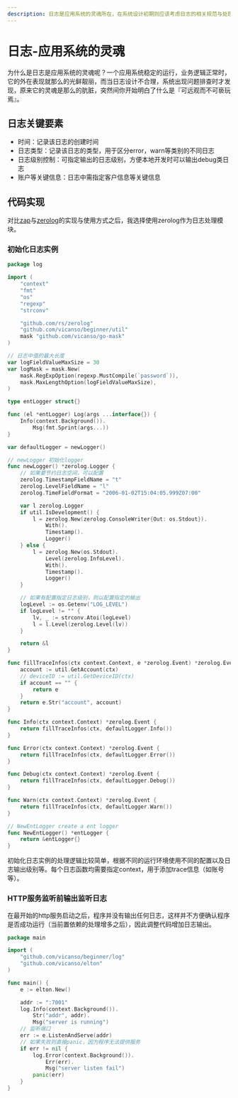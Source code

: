 ```yaml
---
description: 日志是应用系统的灵魂所在，在系统设计初期则应该考虑日志的相关规范与处理
---
```


# 日志-应用系统的灵魂

为什么是日志是应用系统的灵魂呢？一个应用系统稳定的运行，业务逻辑正常时，它的外在表现就那么的光鲜靓丽，而当日志设计不合理，系统出现问题排查时才发现，原来它的灵魂是那么的肮脏，突然间你开始明白了什么是『可远观而不可亵玩焉』。

## 日志关键要素

- 时间：记录该日志的创建时间
- 日志类型：记录该日志的类型，用于区分error，warn等类别的不同日志
- 日志级别控制：可指定输出的日志级别，方便本地开发时可以输出debug类日志
- 账户等关键信息：日志中需指定客户信息等关键信息


## 代码实现

对比[zap](https://github.com/uber-go/zap)与[zerolog](https://github.com/rs/zerolog)的实现与使用方式之后，我选择使用zerolog作为日志处理模块。

### 初始化日志实例

```go
package log

import (
	"context"
	"fmt"
	"os"
	"regexp"
	"strconv"

	"github.com/rs/zerolog"
	"github.com/vicanso/beginner/util"
	mask "github.com/vicanso/go-mask"
)

// 日志中值的最大长度
var logFieldValueMaxSize = 30
var logMask = mask.New(
	mask.RegExpOption(regexp.MustCompile(`password`)),
	mask.MaxLengthOption(logFieldValueMaxSize),
)

type entLogger struct{}

func (el *entLogger) Log(args ...interface{}) {
	Info(context.Background()).
		Msg(fmt.Sprint(args...))
}

var defaultLogger = newLogger()

// newLogger 初始化logger
func newLogger() *zerolog.Logger {
	// 如果要节约日志空间，可以配置
	zerolog.TimestampFieldName = "t"
	zerolog.LevelFieldName = "l"
	zerolog.TimeFieldFormat = "2006-01-02T15:04:05.999Z07:00"

	var l zerolog.Logger
	if util.IsDevelopment() {
		l = zerolog.New(zerolog.ConsoleWriter{Out: os.Stdout}).
			With().
			Timestamp().
			Logger()
	} else {
		l = zerolog.New(os.Stdout).
			Level(zerolog.InfoLevel).
			With().
			Timestamp().
			Logger()
	}

	// 如果有配置指定日志级别，则以配置指定的输出
	logLevel := os.Getenv("LOG_LEVEL")
	if logLevel != "" {
		lv, _ := strconv.Atoi(logLevel)
		l = l.Level(zerolog.Level(lv))
	}

	return &l
}

func fillTraceInfos(ctx context.Context, e *zerolog.Event) *zerolog.Event {
	account := util.GetAccount(ctx)
	// deviceID := util.GetDeviceID(ctx)
	if account == "" {
		return e
	}
	return e.Str("account", account)
}

func Info(ctx context.Context) *zerolog.Event {
	return fillTraceInfos(ctx, defaultLogger.Info())
}

func Error(ctx context.Context) *zerolog.Event {
	return fillTraceInfos(ctx, defaultLogger.Error())
}

func Debug(ctx context.Context) *zerolog.Event {
	return fillTraceInfos(ctx, defaultLogger.Debug())
}

func Warn(ctx context.Context) *zerolog.Event {
	return fillTraceInfos(ctx, defaultLogger.Warn())
}

// NewEntLogger create a ent logger
func NewEntLogger() *entLogger {
	return &entLogger{}
}
```

初始化日志实例的处理逻辑比较简单，根据不同的运行环境使用不同的配置以及日志输出级别等。每个日志函数均需要指定context，用于添加trace信息（如账号等）。

### HTTP服务监听前输出监听日志

在最开始的http服务启动之后，程序并没有输出任何日志，这样并不方便确认程序是否成功运行（当前置依赖的处理增多之后），因此调整代码增加日志输出。

```go
package main

import (
	"github.com/vicanso/beginner/log"
	"github.com/vicanso/elton"
)

func main() {
	e := elton.New()

	addr := ":7001"
	log.Info(context.Background()).
		Str("addr", addr).
		Msg("server is running")
	// 监听端口
	err := e.ListenAndServe(addr)
	// 如果失败则直接panic，因为程序无法提供服务
	if err != nil {
		log.Error(context.Background()).
			Err(err).
			Msg("server listen fail")
		panic(err)
	}
}
```

